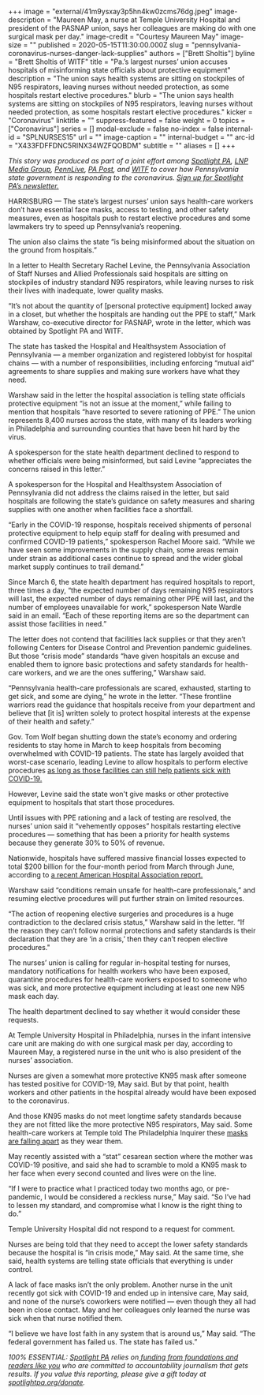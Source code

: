 +++
image = "external/41m9ysxay3p5hn4kw0zcms76dg.jpeg"
image-description = "Maureen May, a nurse at Temple University Hospital and president of the PASNAP union, says her colleagues are making do with one surgical mask per day."
image-credit = "Courtesy Maureen May"
image-size = ""
published = 2020-05-15T11:30:00.000Z
slug = "pennsylvania-coronavirus-nurses-danger-lack-supplies"
authors = ["Brett Sholtis"]
byline = "Brett Sholtis of WITF"
title = "Pa.’s largest nurses’ union accuses hospitals of misinforming state officials about protective equipment"
description = "The union says health systems are sitting on stockpiles of N95 respirators, leaving nurses without needed protection, as some hospitals restart elective procedures."
blurb = "The union says health systems are sitting on stockpiles of N95 respirators, leaving nurses without needed protection, as some hospitals restart elective procedures."
kicker = "Coronavirus"
linktitle = ""
suppress-featured = false
weight = 0
topics = ["Coronavirus"]
series = []
modal-exclude = false
no-index = false
internal-id = "SPLNURSES15"
url = ""
image-caption = ""
internal-budget = ""
arc-id = "X433FDFFDNC5RINX34WZFQOBDM"
subtitle = ""
aliases = []
+++

<i>This story was produced as part of a joint effort among </i><a href="https://www.spotlightpa.org/"><i>Spotlight PA</i></a><i>, </i><a href="https://lancasteronline.com/"><i>LNP Media Group</i></a><i>, </i><a href="https://www.pennlive.com/"><i>PennLive</i></a><i>, </i><a href="https://papost.org/"><i>PA Post</i></a><i>, and </i><a href="https://www.witf.org/"><i>WITF</i></a><i> to cover how Pennsylvania state government is responding to the coronavirus. </i><a href="https://www.spotlightpa.org/newsletters"><i>Sign up for Spotlight PA’s newsletter.</i></a>

HARRISBURG — The state’s largest nurses’ union says health-care workers don’t have essential face masks, access to testing, and other safety measures, even as hospitals push to restart elective procedures and some lawmakers try to speed up Pennsylvania’s reopening.

The union also claims the state “is being misinformed about the situation on the ground from hospitals.”

In a letter to Health Secretary Rachel Levine, the Pennsylvania Association of Staff Nurses and Allied Professionals said hospitals are sitting on stockpiles of industry standard N95 respirators, while leaving nurses to risk their lives with inadequate, lower quality masks.

“It’s not about the quantity of [personal protective equipment] locked away in a closet, but whether the hospitals are handing out the PPE to staff,” Mark Warshaw, co-executive director for PASNAP, wrote in the letter, which was obtained by Spotlight PA and WITF.

The state has tasked the Hospital and Healthsystem Association of Pennsylvania — a member organization and registered lobbyist for hospital chains — with a number of responsibilities, including enforcing “mutual aid” agreements to share supplies and making sure workers have what they need.

Warshaw said in the letter the hospital association is telling state officials protective equipment “is not an issue at the moment,” while failing to mention that hospitals “have resorted to severe rationing of PPE.” The union represents 8,400 nurses across the state, with many of its leaders working in Philadelphia and surrounding counties that have been hit hard by the virus.

<script src="https://www.spotlightpa.org/embed.js" async></script><div data-spl-embed-version="1" data-spl-src="https://www.spotlightpa.org/embeds/donate/"></div>


A spokesperson for the state health department declined to respond to whether officials were being misinformed, but said Levine “appreciates the concerns raised in this letter.”

A spokesperson for the Hospital and Healthsystem Association of Pennsylvania did not address the claims raised in the letter, but said hospitals are following the state’s guidance on safety measures and sharing supplies with one another when facilities face a shortfall.

“Early in the COVID-19 response, hospitals received shipments of personal protective equipment to help equip staff for dealing with presumed and confirmed COVID-19 patients,” spokesperson Rachel Moore said. “While we have seen some improvements in the supply chain, some areas remain under strain as additional cases continue to spread and the wider global market supply continues to trail demand.”

Since March 6, the state health department has required hospitals to report, three times a day, “the expected number of days remaining N95 respirators will last, the expected number of days remaining other PPE will last, and the number of employees unavailable for work,” spokesperson Nate Wardle said in an email. “Each of these reporting items are so the department can assist those facilities in need.”

The letter does not contend that facilities lack supplies or that they aren’t following Centers for Disease Control and Prevention pandemic guidelines. But those “crisis mode” standards “have given hospitals an excuse and enabled them to ignore basic protections and safety standards for health-care workers, and we are the ones suffering,” Warshaw said.

“Pennsylvania health-care professionals are scared, exhausted, starting to get sick, and some are dying,” he wrote in the letter. “These frontline warriors read the guidance that hospitals receive from your department and believe that [it is] written solely to protect hospital interests at the expense of their health and safety.”

Gov. Tom Wolf began shutting down the state’s economy and ordering residents to stay home in March to keep hospitals from becoming overwhelmed with COVID-19 patients. The state has largely avoided that worst-case scenario, leading Levine to allow hospitals to perform elective procedures <a href="https://www.spotlightpa.org/news/2020/05/pennsylvania-coronavirus-hospitals-elective-surgeries-ppe-nursing-homes/">as long as those facilities can still help patients sick with COVID-19.</a>

However, Levine said the state won't give masks or other protective equipment to hospitals that start those procedures.

Until issues with PPE rationing and a lack of testing are resolved, the nurses’ union said it “vehemently opposes” hospitals restarting elective procedures — something that has been a priority for health systems because they generate 30% to 50% of revenue.

Nationwide, hospitals have suffered massive financial losses expected to total $200 billion for the four-month period from March through June, according to <a href="https://www.aha.org/press-releases/2020-05-05-new-aha-report-finds-financial-impact-covid-19-hospitals-health-systems">a recent American Hospital Association report.</a>

Warshaw said “conditions remain unsafe for health-care professionals,” and resuming elective procedures will put further strain on limited resources.

“The action of reopening elective surgeries and procedures is a huge contradiction to the declared crisis status,” Warshaw said in the letter. “If the reason they can’t follow normal protections and safety standards is their declaration that they are ‘in a crisis,’ then they can’t reopen elective procedures."

The nurses’ union is calling for regular in-hospital testing for nurses, mandatory notifications for health workers who have been exposed, quarantine procedures for health-care workers exposed to someone who was sick, and more protective equipment including at least one new N95 mask each day.

The health department declined to say whether it would consider these requests.

At Temple University Hospital in Philadelphia, nurses in the infant intensive care unit are making do with one surgical mask per day, according to Maureen May, a registered nurse in the unit who is also president of the nurses’ association.

Nurses are given a somewhat more protective KN95 mask after someone has tested positive for COVID-19, May said. But by that point, health workers and other patients in the hospital already would have been exposed to the coronavirus.

And those KN95 masks do not meet longtime safety standards because they are not fitted like the more protective N95 respirators, May said. Some health-care workers at Temple told The Philadelphia Inquirer these <a href="https://www.inquirer.com/health/coronavirus/coronavirus-covid19-chinese-masks-temple-university-hospital-20200512.html">masks are falling apart</a> as they wear them.

May recently assisted with a “stat” cesarean section where the mother was COVID-19 positive, and said she had to scramble to mold a KN95 mask to her face when every second counted and lives were on the line.

<script src="https://www.spotlightpa.org/embed.js" async></script><div data-spl-embed-version="1" data-spl-src="https://www.spotlightpa.org/embeds/newsletter/"></div>


“If I were to practice what I practiced today two months ago, or pre-pandemic, I would be considered a reckless nurse,” May said. “So I’ve had to lessen my standard, and compromise what I know is the right thing to do.”

Temple University Hospital did not respond to a request for comment.

Nurses are being told that they need to accept the lower safety standards because the hospital is “in crisis mode,” May said. At the same time, she said, health systems are telling state officials that everything is under control.

A lack of face masks isn’t the only problem. Another nurse in the unit recently got sick with COVID-19 and ended up in intensive care, May said, and none of the nurse’s coworkers were notified — even though they all had been in close contact. May and her colleagues only learned the nurse was sick when that nurse notified them.

“I believe we have lost faith in any system that is around us,” May said. “The federal government has failed us. The state has failed us.”

<i>100% ESSENTIAL: </i><a href="https://www.spotlightpa.org/"><i>Spotlight PA</i></a><i> relies on</i><a href="https://www.spotlightpa.org/support"><i> funding from foundations and readers like you</i></a><i> who are committed to accountability journalism that gets results. If you value this reporting, please give a gift today at </i><a href="https://www.spotlightpa.org/donate"><i>spotlightpa.org/donate</i></a><i>.</i>
